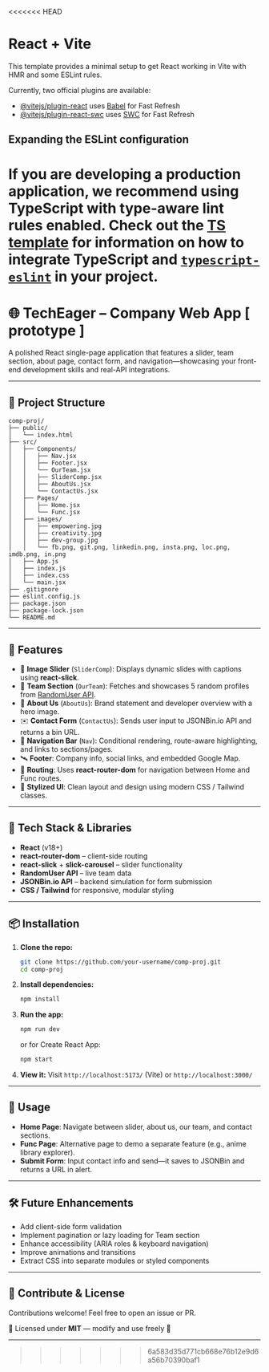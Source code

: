 <<<<<<< HEAD
# React + Vite

This template provides a minimal setup to get React working in Vite with HMR and some ESLint rules.

Currently, two official plugins are available:

- [@vitejs/plugin-react](https://github.com/vitejs/vite-plugin-react/blob/main/packages/plugin-react) uses [Babel](https://babeljs.io/) for Fast Refresh
- [@vitejs/plugin-react-swc](https://github.com/vitejs/vite-plugin-react/blob/main/packages/plugin-react-swc) uses [SWC](https://swc.rs/) for Fast Refresh

## Expanding the ESLint configuration

If you are developing a production application, we recommend using TypeScript with type-aware lint rules enabled. Check out the [TS template](https://github.com/vitejs/vite/tree/main/packages/create-vite/template-react-ts) for information on how to integrate TypeScript and [`typescript-eslint`](https://typescript-eslint.io) in your project.
=======
# 🌐 TechEager – Company Web App [ prototype ]

A polished React single-page application that features a slider, team section, about page, contact form, and navigation—showcasing your front-end development skills and real-API integrations.

---

## 📁 Project Structure

```
comp-proj/
├── public/
│   └── index.html
├── src/
│   ├── Components/
│   │   ├── Nav.jsx
│   │   ├── Footer.jsx
│   │   └── OurTeam.jsx
│   │   ├── SliderComp.jsx
│   │   ├── AboutUs.jsx
│   │   └── ContactUs.jsx
│   ├── Pages/
│   │   ├── Home.jsx
│   │   └── Func.jsx
│   ├── images/
│   │   ├── empowering.jpg
│   │   ├── creativity.jpg
│   │   ├── dev-group.jpg
│   │   └── fb.png, git.png, linkedin.png, insta.png, loc.png, imdb.png, in.png
│   ├── App.js
│   ├── index.js
│   ├── index.css
│   └── main.jsx
├── .gitignore
├── eslint.config.js
├── package.json
├── package-lock.json
└── README.md
```

---

## 🚀 Features

* 🎡 **Image Slider** (`SliderComp`): Displays dynamic slides with captions using **react-slick**.
* 👥 **Team Section** (`OurTeam`): Fetches and showcases 5 random profiles from [RandomUser API](https://randomuser.me/).
* 💬 **About Us** (`AboutUs`): Brand statement and developer overview with a hero image.
* ✉️ **Contact Form** (`ContactUs`): Sends user input to JSONBin.io API and returns a bin URL.
* 🧭 **Navigation Bar** (`Nav`): Conditional rendering, route-aware highlighting, and links to sections/pages.
* 🛰 **Footer**: Company info, social links, and embedded Google Map.
* 🔄 **Routing**: Uses **react-router-dom** for navigation between Home and Func routes.
* 🎨 **Stylized UI**: Clean layout and design using modern CSS / Tailwind classes.

---

## 🧰 Tech Stack & Libraries

* **React** (v18+)
* **react-router-dom** – client-side routing
* **react-slick** + **slick-carousel** – slider functionality
* **RandomUser API** – live team data
* **JSONBin.io API** – backend simulation for form submission
* **CSS / Tailwind** for responsive, modular styling

---

## 📦 Installation

1. **Clone the repo:**

   ```bash
   git clone https://github.com/your-username/comp-proj.git
   cd comp-proj
   ```

2. **Install dependencies:**

   ```bash
   npm install
   ```

3. **Run the app:**

   ```bash
   npm run dev
   ```

   or for Create React App:

   ```bash
   npm start
   ```

4. **View it:**
   Visit `http://localhost:5173/` (Vite) or `http://localhost:3000/`

---

## 🧠 Usage

* **Home Page**: Navigate between slider, about us, our team, and contact sections.
* **Func Page**: Alternative page to demo a separate feature (e.g., anime library explorer).
* **Submit Form**: Input contact info and send—it saves to JSONBin and returns a URL in alert.

---

## 🛠️ Future Enhancements

* Add client-side form validation
* Implement pagination or lazy loading for Team section
* Enhance accessibility (ARIA roles & keyboard navigation)
* Improve animations and transitions
* Extract CSS into separate modules or styled components

---

## 🤝 Contribute & License

Contributions welcome! Feel free to open an issue or PR.

📄 Licensed under **MIT** — modify and use freely 💼

---

>>>>>>> 6a583d35d771cb668e76b12e9d6a56b70390baf1
